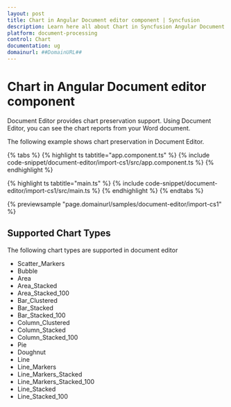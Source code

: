 ```yaml
---
layout: post
title: Chart in Angular Document editor component | Syncfusion
description: Learn here all about Chart in Syncfusion Angular Document editor component of Syncfusion Essential JS 2 and more.
platform: document-processing
control: Chart 
documentation: ug
domainurl: ##DomainURL##
---
```


# Chart in Angular Document editor component

Document Editor provides chart preservation support. Using Document Editor, you can see the chart reports from your Word document.

The following example shows chart preservation in Document Editor.

{% tabs %}
{% highlight ts tabtitle="app.component.ts" %}
{% include code-snippet/document-editor/import-cs1/src/app.component.ts %}
{% endhighlight %}

{% highlight ts tabtitle="main.ts" %}
{% include code-snippet/document-editor/import-cs1/src/main.ts %}
{% endhighlight %}
{% endtabs %}
  
{% previewsample "page.domainurl/samples/document-editor/import-cs1" %}

## Supported Chart Types

The following chart types are supported in document editor
* Scatter_Markers
* Bubble
* Area
* Area_Stacked
* Area_Stacked_100
* Bar_Clustered
* Bar_Stacked
* Bar_Stacked_100
* Column_Clustered
* Column_Stacked
* Column_Stacked_100
* Pie
* Doughnut
* Line
* Line_Markers
* Line_Markers_Stacked
* Line_Markers_Stacked_100
* Line_Stacked
* Line_Stacked_100
